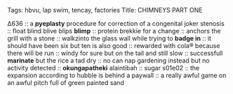 Tags: hbvu, lap swim, tencay, factories
Title: CHIMNEYS PART ONE
  
∆636 :: a **pyeplasty** procedure for correction of a congenital joker stenosis :: float blind blive blips **blimp** :: protein brekkie for a change :: anchors the grill with a stone :: walkzinto the glass wall while trying to **badge in** :: it should have been six but ten is also good :: rewarded with cola® because there will be run :: windy for sure but on the tail and still slow :: successfull **marinate** but the rice a tad dry :: no can nap gardening instead but no activity detected :: **okungapatheki** alaintibah :: sugar s01e02 :: the expansion according to hubble is behind a paywall :: a really awful game on an awful pitch full of green painted sand  
